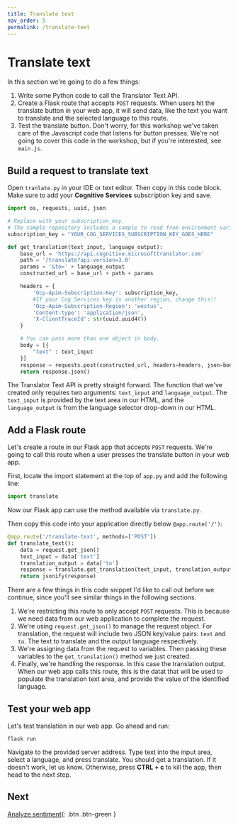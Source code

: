 ```yaml
---
title: Translate text
nav_order: 5
permalink: /translate-text
---
```


# Translate text

In this section we're going to do a few things:

1. Write some Python code to call the Translator Text API.
2. Create a Flask route that accepts `POST` requests. When users hit the translate button in your web app, it will send data, like the text you want to translate and the selected language to this route.
3. Test the translate button. Don't worry, for this workshop we've taken care of the Javascript code that listens for button presses. We're not going to cover this code in the workshop, but if you're interested, see `main.js`.

## Build a request to translate text

Open `tranlate.py` in your IDE or text editor. Then copy in this code block. Make sure to add your **Cognitive Services** subscription key and save.

```python
import os, requests, uuid, json

# Replace with your subscription_key.
# The sample repository includes a sample to read from environment variables.
subscription_key = "YOUR_COG_SERVICES_SUBSCRIPTION_KEY_GOES_HERE"

def get_translation(text_input, language_output):
    base_url = 'https://api.cognitive.microsofttranslator.com'
    path = '/translate?api-version=3.0'
    params = '&to=' + language_output
    constructed_url = base_url + path + params

    headers = {
        'Ocp-Apim-Subscription-Key': subscription_key,
        #If your Cog Services key is another region, change this!!
        'Ocp-Apim-Subscription-Region': 'westus',
        'Content-type': 'application/json',
        'X-ClientTraceId': str(uuid.uuid4())
    }

    # You can pass more than one object in body.
    body = [{
        "text" : text_input
    }]
    response = requests.post(constructed_url, headers=headers, json=body)
    return response.json()
```

The Translator Text API is pretty straight forward. The function that we've created only requires two arguments: `text_input` and `language_output`. The `text_input` is provided by the text area in our HTML, and the `language_output` is from the language selector drop-down in our HTML.

## Add a Flask route

Let's create a route in our Flask app that accepts `POST` requests. We're going to call this route when a user presses the translate button in your web app.

First, locate the import statement at the top of `app.py` and add the following line:

```python
import translate
```

Now our Flask app can use the method available via `translate.py`.

Then copy this code into your application directly below `@app.route('/')`:

```python
@app.route('/translate-text', methods=['POST'])
def translate_text():
    data = request.get_json()
    text_input = data['text']
    translation_output = data['to']
    response = translate.get_translation(text_input, translation_output)
    return jsonify(response)
```

There are a few things in this code snippet I'd like to call out before we continue, since you'll see similar things in the following sections.

1. We're restricting this route to only accept `POST` requests. This is because we need data from our web application to complete the request.
2. We're using `request.get_json()` to manage the request object. For translation, the request will include two JSON key/value pairs: `text` and `to`. The text to translate and the output language respectively.
3. We're assigning data from the request to variables. Then passing these variables to the `get_translation()` method we just created.
4. Finally, we're handling the response. In this case the translation output. When our web app calls this route, this is the datat that will be used to populate the translation text area, and provide the value of the identified language.

## Test your web app

Let's test translation in our web app. Go ahead and run:

```
flask run
```

Navigate to the provided server address. Type text into the input area, select a language, and press translate. You should get a translation. If it doesn't work, let us know. Otherwise, press **CTRL + c** to kill the app, then head to the next step.

## Next

[Analyze sentiment](analyze-sentiment){: .btn .btn-green }
